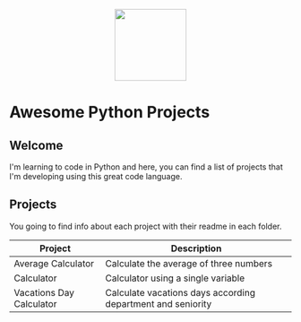 <p align="center">
  <img src="https://user-images.githubusercontent.com/64545348/114571921-6a9cae00-9c4d-11eb-8003-ab3b48cdf120.png" width="128" height="128"/>
</p>

# Awesome Python Projects
## Welcome
I'm learning to code in Python and here, you can find a list of projects that I'm developing using this great code language.

## Projects
You going to find info about each project with their readme in each folder. 

| Project    | Description |
|----------------------|-------------|
| Average Calculator | Calculate the average of three numbers |
| Calculator | Calculator using a single variable |
| Vacations Day Calculator | Calculate vacations days according department and seniority |